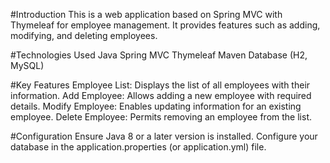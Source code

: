 #Introduction
This is a web application based on Spring MVC with Thymeleaf for employee management. It provides features such as adding, modifying, and deleting employees.

#Technologies Used
Java
Spring MVC
Thymeleaf
Maven
Database (H2, MySQL)

#Key Features
Employee List: Displays the list of all employees with their information.
Add Employee: Allows adding a new employee with required details.
Modify Employee: Enables updating information for an existing employee.
Delete Employee: Permits removing an employee from the list.

#Configuration
Ensure Java 8 or a later version is installed.
Configure your database in the application.properties (or application.yml) file.
